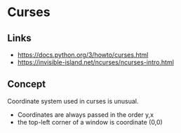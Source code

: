 # Curses

## Links

* https://docs.python.org/3/howto/curses.html
* https://invisible-island.net/ncurses/ncurses-intro.html

## Concept

Coordinate system used in curses is unusual. 
* Coordinates are always passed in the order y,x
* the top-left corner of a window is coordinate (0,0)

